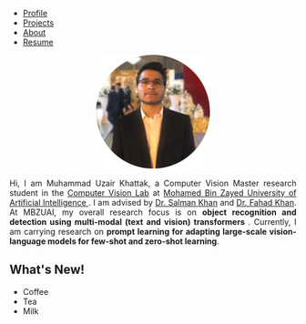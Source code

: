 <ul>
  <li><a class="active" href="index">Profile</a></li>
  <li><a href="projects">Projects</a></li>
  <li><a href="about">About</a></li>
  <li><a href="files/MuhammadUzairKhattak.pdf">Resume</a></li>
</ul>

<p align="center"><img src="files/uzair.png" alt="Avatar" style="align:center;width:200px;height:auto"></p>

<p align="justify">
Hi, I am Muhammad Uzair Khattak, a Computer Vision Master research student in the <a href="https://mbzuai-cv-lab.netlify.app//">Computer Vision Lab</a> at <a href="https://mbzuai.ac.ae">Mohamed Bin Zayed University of Artificial Intelligence </a>. I am advised by <a href="https://scholar.google.es/citations?user=M59O9lkAAAAJ">Dr. Salman Khan</a> and <a href="https://scholar.google.com/citations?user=zvaeYnUAAAAJ&hl=en">Dr. Fahad Khan</a>. At MBZUAI, my overall research focus is on <b>object recognition and detection using multi-modal (text and vision) transformers </b>. Currently, I am carrying research on <b>prompt learning for adapting large-scale vision-language models for few-shot and zero-shot learning</b>. 
</p>

## What's New!

 <ul>
  <li>Coffee</li>
  <li>Tea</li>
  <li>Milk</li>
</ul> 
